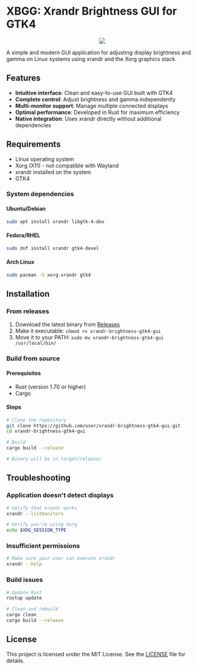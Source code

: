 # XBGG: Xrandr Brightness GUI for GTK4
<div align="center" style="margin-bottom: 0;">  
  <img src="https://github.com/user-attachments/assets/373ab630-763b-4ddf-b479-5644cdc0b253" />
</div>

A simple and modern GUI application for adjusting display brightness and gamma on Linux systems using xrandr and the Xorg graphics stack.
## Features

- **Intuitive interface**: Clean and easy-to-use GUI built with GTK4
- **Complete control**: Adjust brightness and gamma independently
- **Multi-monitor support**: Manage multiple connected displays
- **Optimal performance**: Developed in Rust for maximum efficiency
- **Native integration**: Uses xrandr directly without additional dependencies

## Requirements

- Linux operating system
- Xorg (X11) - not compatible with Wayland
- xrandr installed on the system
- GTK4

### System dependencies

#### Ubuntu/Debian
```bash
sudo apt install xrandr libgtk-4-dev
```

#### Fedora/RHEL
```bash
sudo dnf install xrandr gtk4-devel
```

#### Arch Linux
```bash
sudo pacman -S xorg-xrandr gtk4
```

## Installation

### From releases

1. Download the latest binary from [Releases](https://github.com/user/xrandr-brightness-gtk4-gui/releases)
2. Make it executable: `chmod +x xrandr-brightness-gtk4-gui`
3. Move it to your PATH: `sudo mv xrandr-brightness-gtk4-gui /usr/local/bin/`

### Build from source

#### Prerequisites
- Rust (version 1.70 or higher)
- Cargo

#### Steps
```bash
# Clone the repository
git clone https://github.com/user/xrandr-brightness-gtk4-gui.git
cd xrandr-brightness-gtk4-gui

# Build
cargo build --release

# Binary will be in target/release/
```

## Troubleshooting

### Application doesn't detect displays
```bash
# Verify that xrandr works
xrandr --listmonitors

# Verify you're using Xorg
echo $XDG_SESSION_TYPE
```

### Insufficient permissions
```bash
# Make sure your user can execute xrandr
xrandr --help
```

### Build issues
```bash
# Update Rust
rustup update

# Clean and rebuild
cargo clean
cargo build --release
```

## License

This project is licensed under the MIT License. See the [LICENSE](LICENSE) file for details.
